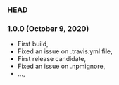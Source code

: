 ### HEAD

### 1.0.0 (October 9, 2020)

  * First build,
  * Fixed an issue on .travis.yml file,
  * First release candidate,
  * Fixed an issue on .npmignore,
  * ...,

